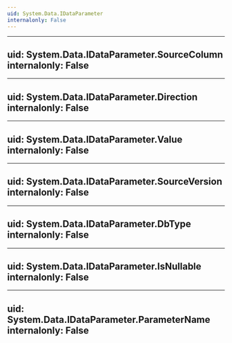 ```yaml
---
uid: System.Data.IDataParameter
internalonly: False
---
```


---
uid: System.Data.IDataParameter.SourceColumn
internalonly: False
---

---
uid: System.Data.IDataParameter.Direction
internalonly: False
---

---
uid: System.Data.IDataParameter.Value
internalonly: False
---

---
uid: System.Data.IDataParameter.SourceVersion
internalonly: False
---

---
uid: System.Data.IDataParameter.DbType
internalonly: False
---

---
uid: System.Data.IDataParameter.IsNullable
internalonly: False
---

---
uid: System.Data.IDataParameter.ParameterName
internalonly: False
---
